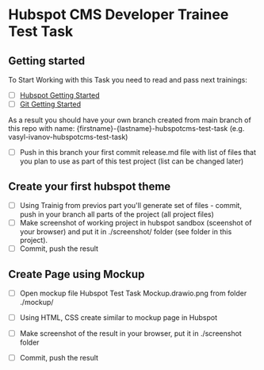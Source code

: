 # Hubspot CMS Developer Trainee Test Task

## Getting started

To Start Working with this Task you need to read and pass next trainings:

- [ ] [Hubspot Getting Started](https://developers.hubspot.com/docs/cms/guides/getting-started)
- [ ] [Git Getting Started](https://product.hubspot.com/blog/git-and-github-tutorial-for-beginners)

As a result you should have your own branch created from main branch of this repo with name: {firstname}-{lastname}-hubspotcms-test-task (e.g. vasyl-ivanov-hubspotcms-test-task)

- [ ] Push in this branch your first commit release.md file with list of files that you plan to use as part of this test project (list can be changed later)

## Create your first hubspot theme

- [ ] Using Trainig from previos part you'll generate set of files - commit, push in your branch all parts of the project (all project files)
- [ ] Make screenshot of working project in hubspot sandbox (sceenshot of your browser) and put it in ./screenshot/ folder (see folder in this project). 
- [ ] Commit, push the result

## Create Page using Mockup

- [ ] Open mockup file Hubspot Test Task Mockup.drawio.png from folder ./mockup/ 
- [ ] Using HTML, CSS create similar to mockup page in Hubspot
- [ ] Make screenshot of the result in your browser, put it in ./screenshot folder
- [ ] Commit, push the result

